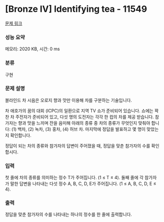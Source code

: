 # [Bronze IV] Identifying tea - 11549 

[문제 링크](https://www.acmicpc.net/problem/11549) 

### 성능 요약

메모리: 2020 KB, 시간: 0 ms

### 분류

구현

### 문제 설명

<p>블라인드 차 시음은 오로지 향과 맛만 이용해 차를 구분하는 기술입니다.</p>

<p>차 애호가의 꿈의 대회 (ICPC)의 일환으로 지역 TV 쇼가 준비되어 있습니다. 쇼에는 꽉 찬 차 주전자가 준비되어 있고, 다섯 명의 도전자는 각각 한 컵의 차를 제공 받습니다. 참가자는 향과 맛을 느끼며 잔을 음미해 아래의 종류 중 차의 종류가 무엇인지 맞춰야 합니다: (1) 백차, (2) 녹차, (3) 홍차, (4) 허브 차. 마지막에 정답을 발표하고 몇 명이 맞았는지 확인합니다.</p>

<p>정답이 되는 차의 종류와 참가자의 답변이 주어졌을 때, 정답을 맞춘 참가자의 수를 확인합시다.</p>

### 입력 

 <p>첫 줄에 차의 종류를 의미하는 정수 T가 주어집니다. (1 ≤ T ≤ 4). 둘째 줄에 각 참가자가 말한 답변을 나타내는 다섯 정수 A, B, C, D, E가 주어집니다. (1 ≤ A, B, C, D, E ≤ 4).</p>

### 출력 

 <p>정답을 맞춘 참가자의 수를 나타내는 하나의 정수를 한 줄에 출력합니다.</p>

